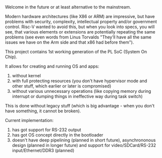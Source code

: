Welcome in the future or at least alternative to the mainstream.

Modern hardware architectures (like X86 or ARM) are impressive, but have
problems with security, complexity, intellectual property and/or government
control. Risc-V wanted to avoid this, but when you look into specs, you will
see, that various elements or extensions are potentially repeating
the same problems (see even words from Linus Torvalds "They’ll have all
the same issues we have on the Arm side and that x86 had before them").

This project contains 1st working generation of the PL SoC (System On Chip).

It allows for creating and running OS and apps:

1. without kernel
2. with full protecting resources (you don't have hypervisor mode and other
stuff, which earlier or later is compromised)
3. without various unnecessary operations (like copying memory during
interrupt or dumping things in ineffective way during task switch)

This is done without legacy stuff (which is big advantage - when you don't
have something, it cannot be broken).

Current implementation:

1. has got support for RS-232 output
2. has got OS concept directly in the bootloader
3. doesn't have deep pipelining (planned in short future), asynchrononous design
(planned in longer future) and support for video/SDCard/RS-232 input/Ethernet/DDR3
(planned)
